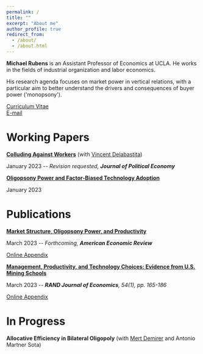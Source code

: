 ```yaml
---
permalink: /
title: ""
excerpt: "About me"
author_profile: true
redirect_from: 
  - /about/
  - /about.html
---
```

**Michael Rubens** is an Assistant Professor of Economics at UCLA. He works in the fields of industrial organization and labor economics. 

His research agenda focuses on market power in vertical relations, with a particular aim to better understand the drivers and consequences of buyer power ('monopsony'). 

[Curriculum Vitae](/files/cv_michaelrubens.pdf)  
[E-mail](mailto:rubens@econ.ucla.edu)

Working Papers
======

**[Colluding Against Workers](/files/Colluding_against_workers_round1.pdf)**  (with [Vincent Delabastita](https://sites.google.com/view/vincentdelabastita/home))

January 2023  --  _Revision requested, **Journal of Political Economy**_

**[Oligopsony Power and Factor-Biased Technology Adoption](/files/Techadoption_paper.pdf)**

January 2023   


Publications
======

**[Market Structure, Oligopsony Power, and Productivity](/files/AER_2021_0383_main.pdf)**

March 2023  --  _Forthcoming, **American Economic Review**_

[Online Appendix](/files/AER_2021_0383_appendix.pdf)


**[Management, Productivity, and Technology Choices: Evidence from U.S. Mining Schools](https://onlinelibrary.wiley.com/doi/10.1111/1756-2171.12434)**

March 2023 -- _**RAND Journal of Economics**, 54(1), pp. 165-186_

[Online Appendix](/files/mining_schools_online_appendix.pdf)



In Progress
======

**Allocative Efficiency in Bilateral Oligopoly** (with [Mert Demirer](https://www.mertdemirer.com/) and Antonio Martner Sota)

